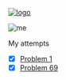 [![logo](https://projecteuler.net/themes/20191019/logo_default.png)](https://projecteuler.net/)

![me](https://projecteuler.net/profile/applemoon.png)

My attempts

- [x] [Problem 1](https://projecteuler.net/problem=1)
- [x] [Problem 69](https://projecteuler.net/problem=69)